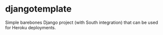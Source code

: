 djangotemplate
==============

Simple barebones Django project (with South integration) that can be used for Heroku deployments.
